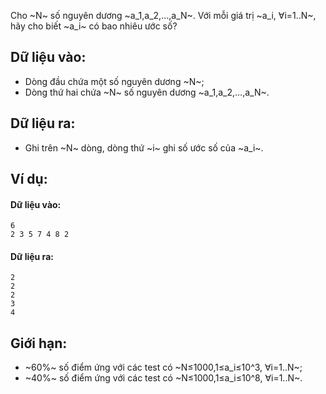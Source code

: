 Cho ~N~ số nguyên dương ~a_1,a_2,…,a_N~. Với mỗi giá trị ~a_i, ∀i=1..N~, hãy cho biết ~a_i~ có bao nhiêu ước số?

## Dữ liệu vào:
- Dòng đầu chứa một số nguyên dương ~N~;
- Dòng thứ hai chứa ~N~ số nguyên dương ~a_1,a_2,…,a_N~.

## Dữ liệu ra:
- Ghi trên ~N~ dòng, dòng thứ ~i~ ghi số ước số của ~a_i~.

## Ví dụ:
#### Dữ liệu vào:
```
6
2 3 5 7 4 8	2
```

#### Dữ liệu ra:
```
2
2
2
3
4
```

## Giới hạn:
- ~60\%~ số điểm ứng với các test có ~N≤1000,1≤a_i≤10^3, ∀i=1..N~;
- ~40\%~ số điểm ứng với các test có ~N≤1000,1≤a_i≤10^8, ∀i=1..N~.